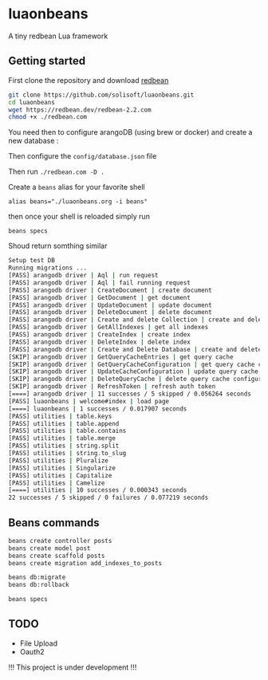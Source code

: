 # luaonbeans

A tiny redbean Lua framework

## Getting started

First clone the repository and download [redbean](https://redbean.dev)

```sh
git clone https://github.com/solisoft/luaonbeans.git
cd luaonbeans
wget https://redbean.dev/redbean-2.2.com
chmod +x ./redbean.com
```

You need then to configure arangoDB (using brew or docker) and create a new database :

Then configure the `config/database.json` file

Then run `./redbean.com -D .`

Create a `beans` alias for your favorite shell

```
alias beans="./luaonbeans.org -i beans"
```

then once your shell is reloaded simply run

```
beans specs
```

Shoud return somthing similar

```sh
Setup test DB
Running migrations ...
[PASS] arangodb driver | Aql | run request
[PASS] arangodb driver | Aql | fail running request
[PASS] arangodb driver | CreateDocument | create document
[PASS] arangodb driver | GetDocument | get document
[PASS] arangodb driver | UpdateDocument | update document
[PASS] arangodb driver | DeleteDocument | delete document
[PASS] arangodb driver | Create and delete Collection | create and delete collection
[PASS] arangodb driver | GetAllIndexes | get all indexes
[PASS] arangodb driver | CreateIndex | create index
[PASS] arangodb driver | DeleteIndex | delete index
[PASS] arangodb driver | Create and Delete Database | create and delete database
[SKIP] arangodb driver | GetQueryCacheEntries | get query cache
[SKIP] arangodb driver | GetQueryCacheConfiguration | get query cache configuration
[SKIP] arangodb driver | UpdateCacheConfiguration | update query cache configuration
[SKIP] arangodb driver | DeleteQueryCache | delete query cache configuration
[SKIP] arangodb driver | RefreshToken | refresh auth token
[====] arangodb driver | 11 successes / 5 skipped / 0.056264 seconds
[PASS] luaonbeans | welcome#index | load page
[====] luaonbeans | 1 successes / 0.017907 seconds
[PASS] utilities | table.keys
[PASS] utilities | table.append
[PASS] utilities | table.contains
[PASS] utilities | table.merge
[PASS] utilities | string.split
[PASS] utilities | string.to_slug
[PASS] utilities | Pluralize
[PASS] utilities | Singularize
[PASS] utilities | Capitalize
[PASS] utilities | Camelize
[====] utilities | 10 successes / 0.000343 seconds
22 successes / 5 skipped / 0 failures / 0.077219 seconds
```

## Beans commands

```sh
beans create controller posts
beans create model post
beans create scaffold posts
beans create migration add_indexes_to_posts

beans db:migrate
beans db:rollback

beans specs
```

## TODO

- File Upload
- Oauth2

!!! This project is under development !!!
